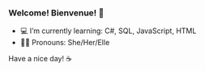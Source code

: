 ### Welcome! Bienvenue! 👋

- 💻 I’m currently learning: C#, SQL, JavaScript, HTML
- 👩‍🎓 Pronouns: She/Her/Elle

Have a nice day! ☕
